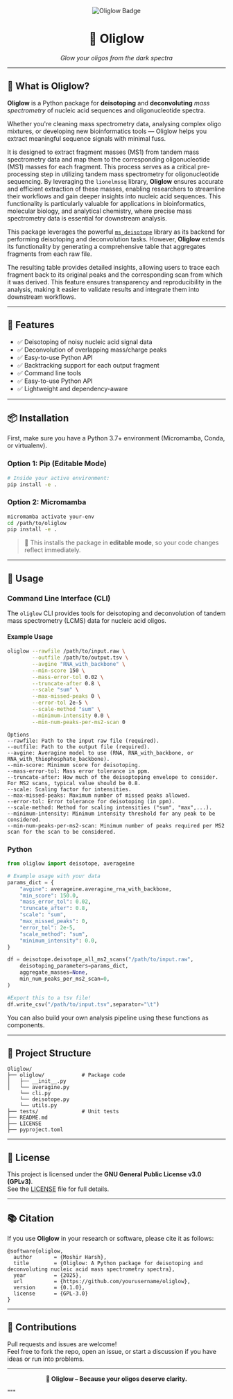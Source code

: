 <!-- # Oliglow

A Python package for deisotoping and deconvoluting nucleic acid sequences.

## Installation
```bash
pip install oliglow -->

<p align="center">
  <img src="https://img.shields.io/badge/Oliglow-%F0%9F%94%8D%20Deisotope%20Nucleic%20Acid%20Oligos-brightgreen?style=for-the-badge" alt="Oliglow Badge">
</p>

<h1 align="center">🧬 Oliglow</h1>

<p align="center"><i>Glow your oligos from the dark spectra</i></p>

<!-- <p align="center"><i>Illuminate your oligos. Strip away the noise.</i></p> -->

---

## 🌟 What is Oliglow?

**Oliglow** is a Python package for **deisotoping** and **deconvoluting** *mass spectrometry* of nucleic acid sequences and oligonucleotide spectra.

Whether you're cleaning mass spectrometry data, analysing complex oligo mixtures, or developing new bioinformatics tools — Oliglow helps you extract meaningful sequence signals with minimal fuss. 

It is designed to extract fragment masses (MS1) from tandem mass spectrometry data and map them to the corresponding oligonucleotide (MS1) masses for each fragment. This process serves as a critical pre-processing step in utilizing tandem mass spectrometry for oligonucleotide sequencing. By leveraging the `lionelmssq` library, **Oliglow** ensures accurate and efficient extraction of these masses, enabling researchers to streamline their workflows and gain deeper insights into nucleic acid sequences. This functionality is particularly valuable for applications in bioinformatics, molecular biology, and analytical chemistry, where precise mass spectrometry data is essential for downstream analysis.

This package leverages the powerful [`ms_deisotope`](https://github.com/mobiusklein/ms_deisotope) library as its backend for performing deisotoping and deconvolution tasks. However, **Oliglow** extends its functionality by generating a comprehensive table that aggregates fragments from each raw file. 

The resulting table provides detailed insights, allowing users to trace each fragment back to its original peaks and the corresponding scan from which it was derived. This feature ensures transparency and reproducibility in the analysis, making it easier to validate results and integrate them into downstream workflows.

---

## 🔧 Features

- ✅ Deisotoping of noisy nucleic acid signal data  
- ✅ Deconvolution of overlapping mass/charge peaks  
- ✅ Easy-to-use Python API  
- ✅ Backtracking support for each output fragment  
- ✅ Command line tools
- ✅ Easy-to-use Python API  
- ✅ Lightweight and dependency-aware  

---

## 📦 Installation

First, make sure you have a Python 3.7+ environment (Micromamba, Conda, or virtualenv).

### Option 1: Pip (Editable Mode)

```bash
# Inside your active environment:
pip install -e .
```

### Option 2: Micromamba

```bash
micromamba activate your-env
cd /path/to/oliglow
pip install -e .
```

> 🔁 This installs the package in **editable mode**, so your code changes reflect immediately.

---

## 🚀 Usage

### Command Line Interface (CLI)

The `oliglow` CLI provides tools for deisotoping and deconvolution of tandem mass spectrometry (LCMS) data for nucleic acid oligos.

#### Example Usage

```bash
oliglow --rawfile /path/to/input.raw \
        --outfile /path/to/output.tsv \
        --avgine "RNA_with_backbone" \
        --min-score 150 \
        --mass-error-tol 0.02 \
        --truncate-after 0.8 \
        --scale "sum" \
        --max-missed-peaks 0 \
        --error-tol 2e-5 \
        --scale-method "sum" \
        --minimum-intensity 0.0 \
        --min-num-peaks-per-ms2-scan 0
```
```
Options
--rawfile: Path to the input raw file (required).
--outfile: Path to the output file (required).
--avgine: Averagine model to use (RNA, RNA_with_backbone, or RNA_with_thiophosphate_backbone).
--min-score: Minimum score for deisotoping.
--mass-error-tol: Mass error tolerance in ppm.
--truncate-after: How much of the deisoptoping envelope to consider. For MS2 scans, typical value should be 0.8.
--scale: Scaling factor for intensities.
--max-missed-peaks: Maximum number of missed peaks allowed.
--error-tol: Error tolerance for deisotoping (in ppm).
--scale-method: Method for scaling intensities ("sum", "max",...).
--minimum-intensity: Minimum intensity threshold for any peak to be considered.
--min-num-peaks-per-ms2-scan: Minimum number of peaks required per MS2 scan for the scan to be considered.
```

### Python

```python
from oliglow import deisotope, averageine

# Example usage with your data
params_dict = {
    "avgine": averageine.averagine_rna_with_backbone,
    "min_score": 150.0,
    "mass_error_tol": 0.02,
    "truncate_after": 0.8,
    "scale": "sum",
    "max_missed_peaks": 0,
    "error_tol": 2e-5,
    "scale_method": "sum",
    "minimum_intensity": 0.0,
}

df = deisotope.deisotope_all_ms2_scans("/path/to/input.raw",
    deisotoping_parameters=params_dict,
    aggregate_masses=None,
    min_num_peaks_per_ms2_scan=0,
)

#Export this to a tsv file!
df.write_csv("/path/to/input.tsv",separator="\t")

```

You can also build your own analysis pipeline using these functions as components.

---

## 📁 Project Structure

```
Oliglow/
├── oliglow/            # Package code
│   ├── __init__.py
│   └── averagine.py
    └── cli.py
    └── deisotope.py
    └── utils.py
├── tests/              # Unit tests
├── README.md
├── LICENSE
├── pyproject.toml
```

---

## 📜 License

This project is licensed under the **GNU General Public License v3.0 (GPLv3)**.  
See the [LICENSE](./LICENSE) file for full details.

---

## 📚 Citation

If you use **Oliglow** in your research or software, please cite it as follows:

```
@software{oliglow,
  author       = {Moshir Harsh},
  title        = {Oliglow: A Python package for deisotoping and deconvoluting nucleic acid mass spectrometry spectra},
  year         = {2025},
  url          = {https://github.com/yourusername/oliglow},
  version      = {0.1.0},
  license      = {GPL-3.0}
}
```

<!-- > 💡 Tip: You can also create a DOI by archiving the package on [Zenodo](https://zenodo.org/) for easier citation. -->

---

## 🤝 Contributions

Pull requests and issues are welcome!  
Feel free to fork the repo, open an issue, or start a discussion if you have ideas or run into problems.

---

<p align="center">
  <b>🔬 Oliglow – Because your oligos deserve clarity.</b>
</p>
"""
